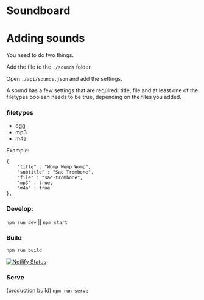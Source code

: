 # Soundboard

# Adding sounds
You need to do two things.

Add the file to the `./sounds` folder.

Open `./api/sounds.json` and add the settings.

A sound has a few settings that are required: title, file and at least one of the filetypes boolean needs to be true, depending on the files you added.

### filetypes
* ogg
* mp3
* m4a

Example:

```
{
    "title" : "Womp Womp Womp",
    "subtitle" : "Sad Trombone",
    "file" : "sad-trombone",
    "mp3" : true,
    "m4a" : true
},
```


### Develop:

`npm run dev` || `npm start`

### Build

`npm run build`

[![Netlify Status](https://api.netlify.com/api/v1/badges/eddddbd3-c257-4425-9493-60ed8803eaba/deploy-status)](https://app.netlify.com/sites/the-soundboard/deploys)


### Serve

(production build)
`npm run serve`
